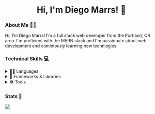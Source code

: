 <h1 align="center">Hi, I'm Diego Marrs! 👋</h1>

<h3>About Me 👨‍💻</h3>

Hi, I'm Diego Marrs! I'm a full stack web developer from the Portland, OR area. I'm proficient with the MERN stack and I'm passionate about web development and continiously learning new technlogies.

<h3>Technical Skills 💻</h3>

<details>
  <summary>👨‍💻 Languages</summary>
  <img src="https://img.shields.io/badge/HTML-E34F26.svg?style=for-the-badge&logo=html5&logoColor=white">
  <img src="https://img.shields.io/badge/CSS-1572B6.svg?style=for-the-badge&logo=css3&logoColor=white">
  <img src="https://img.shields.io/badge/JavaScript-F7DF1E.svg?style=for-the-badge&logo=javascript&logoColor=black">
  <img src="https://img.shields.io/badge/Python-3776AB.svg?style=for-the-badge&logo=python&logoColor=white">
  <img src="https://img.shields.io/badge/GraphQL-E10098.svg?style=for-the-badge&logo=graphql&logoColor=white">
  <img src="https://img.shields.io/badge/MySQL-4479A1.svg?style=for-the-badge&logo=mysql&logoColor=white">
</details>

<details>
  <summary>📖 Frameworks & Libraries</summary>
  <img src="https://img.shields.io/badge/Express.js-000000.svg?style=for-the-badge&logo=express&logoColor=white">
  <img src="https://img.shields.io/badge/React.js-61DAFB.svg?style=for-the-badge&logo=react&logoColor=black">
  <img src="https://img.shields.io/badge/Svelte-FF3E00.svg?style=for-the-badge&logo=svelte&logoColor=white">
  <img src="https://img.shields.io/badge/Flask-000000.svg?style=for-the-badge&logo=flask&logoColor=white">
  <img src="https://img.shields.io/badge/jQuery-0769AD.svg?style=for-the-badge&logo=jquery&logoColor=white">
  <img src="https://img.shields.io/badge/Bootstrap-7952B3.svg?style=for-the-badge&logo=bootstrap&logoColor=white">
  <img src="https://img.shields.io/badge/Bulma-00D1B2.svg?style=for-the-badge&logo=bulma&logoColor=white">
  <img src="https://img.shields.io/badge/Handlebars.js-000000.svg?style=for-the-badge&logo=handlebars.js&logoColor=white">
  <img src="https://img.shields.io/badge/Sequelize-52B0E7.svg?style=for-the-badge&logo=sequelize&logoColor=white">
</details>

<details>
  <summary>🛠️ Tools</summary>
  <img src="https://img.shields.io/badge/MongoDB-47A248.svg?style=for-the-badge&logo=mongodb&logoColor=white">
  <img src="https://img.shields.io/badge/Node.js-339933.svg?style=for-the-badge&logo=node.js&logoColor=white">
  <img src="https://img.shields.io/badge/Jest-E0234E.svg?style=for-the-badge&logo=jest&logoColor=white">
  <img src="https://img.shields.io/badge/Apollo GraphQL-311C87.svg?style=for-the-badge&logo=apollographql&logoColor=white">
  <img src="https://img.shields.io/badge/Heroku-430098.svg?style=for-the-badge&logo=heroku&logoColor=white">
  <img src="https://img.shields.io/badge/Git-F05032.svg?style=for-the-badge&logo=git&logoColor=white">
  <img src="https://img.shields.io/badge/Insomnia-4000BF.svg?style=for-the-badge&logo=insomnia&logoColor=white">
  <img src="https://img.shields.io/badge/Webpack-8DD6F9.svg?style=for-the-badge&logo=webpack&logoColor=black">
  <img src="https://img.shields.io/badge/Figma-F24E1E.svg?style=for-the-badge&logo=figma&logoColor=white">
</details>

<h3>Stats 💪</h3>
<div display="flex">
  <img src="https://github-readme-stats.vercel.app/api/top-langs/?username=staticcloud&theme=codeSTACKr&show_icons=true&layout=compact">
</div>
